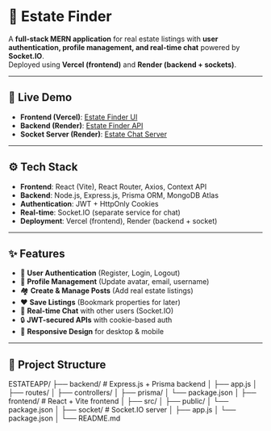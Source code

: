 # 🏡 Estate Finder

A **full-stack MERN application** for real estate listings with **user authentication, profile management, and real-time chat** powered by **Socket.IO**.  
Deployed using **Vercel (frontend)** and **Render (backend + sockets)**.

---

## 🚀 Live Demo
- **Frontend (Vercel)**: [Estate Finder UI](https://estate-finder-two.vercel.app)  
- **Backend (Render)**: [Estate Finder API](https://estate-finder-y5gg.onrender.com)  
- **Socket Server (Render)**: [Estate Chat Server](https://estate-chat.onrender.com)  

---

## ⚙️ Tech Stack
- **Frontend**: React (Vite), React Router, Axios, Context API  
- **Backend**: Node.js, Express.js, Prisma ORM, MongoDB Atlas  
- **Authentication**: JWT + HttpOnly Cookies  
- **Real-time**: Socket.IO (separate service for chat)  
- **Deployment**: Vercel (frontend), Render (backend + socket)  

---

## ✨ Features
- 🔑 **User Authentication** (Register, Login, Logout)  
- 👤 **Profile Management** (Update avatar, email, username)  
- 🏘️ **Create & Manage Posts** (Add real estate listings)  
- ❤️ **Save Listings** (Bookmark properties for later)  
- 💬 **Real-time Chat** with other users (Socket.IO)  
- 🔒 **JWT-secured APIs** with cookie-based auth  
- 📱 **Responsive Design** for desktop & mobile  

---

## 📂 Project Structure
ESTATEAPP/
├── backend/        # Express.js + Prisma backend
│    ├── app.js
│    ├── routes/
│    ├── controllers/
│    ├── prisma/
│    └── package.json
│
├── frontend/       # React + Vite frontend
│    ├── src/
│    ├── public/
│    └── package.json
│
├── socket/         # Socket.IO server
│    ├── app.js
│    └── package.json
│
└── README.md

